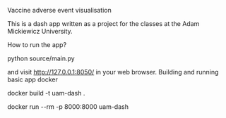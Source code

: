 Vaccine adverse event visualisation

This is a dash app written as a project for the classes at the Adam Mickiewicz University.

How to run the app?

python source/main.py

and visit http://127.0.0.1:8050/ in your web browser.
Building and running basic app docker

docker build -t uam-dash .

docker run --rm -p 8000:8000 uam-dash
